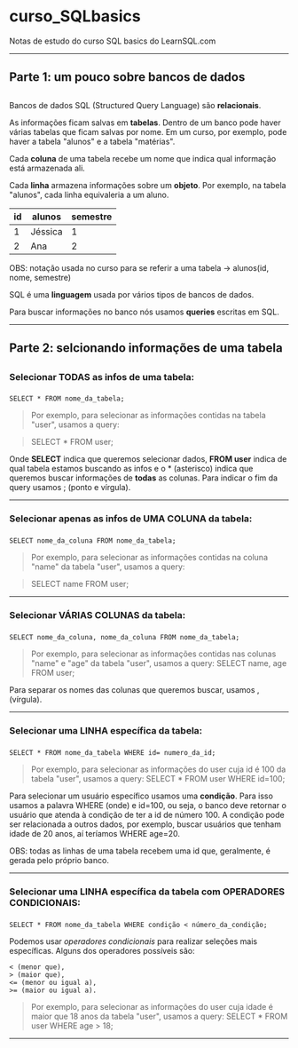 # curso_SQLbasics
Notas de estudo do curso SQL basics do LearnSQL.com
***
## Parte 1: um pouco sobre bancos de dados <h2>

Bancos de dados SQL (Structured Query Language) são **relacionais**.

As informações ficam salvas em **tabelas**. Dentro de um banco pode haver várias tabelas que ficam salvas por nome. Em um curso, por exemplo, pode haver a tabela "alunos" e a tabela "matérias".

Cada **coluna** de uma tabela recebe um nome que indica qual informação está armazenada ali. 

Cada **linha** armazena informações sobre um **objeto**. Por exemplo, na tabela "alunos", cada linha equivaleria a um aluno. 

id   | alunos | semestre
--------- | ------ | -------
1 | Jéssica | 1
2 | Ana | 2

OBS: notação usada no curso para se referir a uma tabela -> alunos(id, nome, semestre)

SQL é uma **linguagem** usada por vários tipos de bancos de dados.

Para buscar informações no banco nós usamos **queries** escritas em SQL. 
********
## Parte 2: selcionando informações de uma tabela <h2>

### Selecionar TODAS as infos de uma tabela: <h3>

``` SELECT * FROM nome_da_tabela; ```

> Por exemplo, para selecionar as informações contidas na tabela "user", usamos a query:

> SELECT * FROM user; 

Onde **SELECT** indica que queremos selecionar dados, **FROM user** indica de qual tabela estamos buscando as infos e o * (asterisco) indica que queremos buscar informações de **todas** as colunas. Para indicar o fim da query usamos ; (ponto e vírgula). 

*********

### Selecionar apenas as infos de UMA COLUNA da tabela: <h3>

``` SELECT nome_da_coluna FROM nome_da_tabela; ```

> Por exemplo, para selecionar as informações contidas na coluna "name" da tabela "user", usamos a query:

> SELECT name FROM user;

**********

### Selecionar VÁRIAS COLUNAS da tabela: <h3>

``` SELECT nome_da_coluna, nome_da_coluna FROM nome_da_tabela; ```

> Por exemplo, para selecionar as informações contidas nas colunas "name" e "age" da tabela "user", usamos a query:
> SELECT name, age FROM user;

Para separar os nomes das colunas que queremos buscar, usamos , (vírgula).

********

### Selecionar uma LINHA específica da tabela: <h3>

``` SELECT * FROM nome_da_tabela WHERE id= numero_da_id; ```

> Por exemplo, para selecionar as informações do user cuja id é 100 da tabela "user", usamos a query:
> SELECT * FROM user WHERE id=100;

Para selecionar um usuário específico usamos uma **condição**. Para isso usamos a palavra WHERE (onde) e id=100, ou seja, o banco deve retornar o usuário que atenda à condição de ter a id de número 100. A condição pode ser relacionada a outros dados, por exemplo, buscar usuários que tenham idade de 20 anos, aí teríamos WHERE age=20. 

OBS: todas as linhas de uma tabela recebem uma id que, geralmente, é gerada pelo próprio banco. 

*********

### Selecionar uma LINHA específica da tabela com OPERADORES CONDICIONAIS: <h3>

``` SELECT * FROM nome_da_tabela WHERE condição < número_da_condição; ```

Podemos usar *operadores condicionais* para realizar seleções mais específicas. Alguns dos operadores possíveis são:

```
< (menor que),
> (maior que),
<= (menor ou igual a),
>= (maior ou igual a).
```

> Por exemplo, para selecionar as informações do user cuja idade é maior que 18 anos da tabela "user", usamos a query:
> SELECT * FROM user WHERE age > 18;

********












